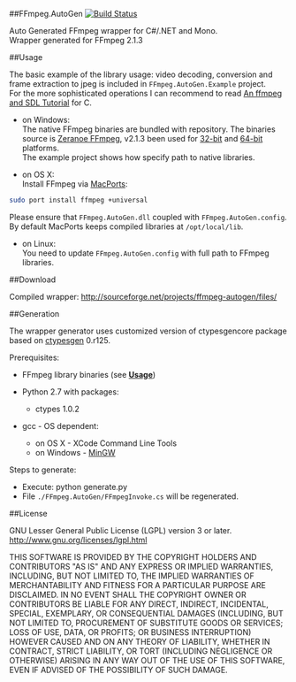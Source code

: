 ##FFmpeg.AutoGen [![Build Status](https://travis-ci.org/Ruslan-B/FFmpeg.AutoGen.png)](https://travis-ci.org/Ruslan-B/FFmpeg.AutoGen)

Auto Generated FFmpeg wrapper for C#/.NET and Mono.  
Wrapper generated for FFmpeg 2.1.3  

##Usage

The basic example of the library usage: video decoding, conversion and frame extraction to jpeg is included in ```FFmpeg.AutoGen.Example``` project.  
For the more sophisticated operations I can recommend to read [An ffmpeg and SDL Tutorial](http://dranger.com/ffmpeg/) for C.

- on Windows:  
The native FFmpeg binaries are bundled with repository. The binaries source is [Zeranoe FFmpeg](http://ffmpeg.zeranoe.com/builds/), v2.1.3 been used for 
[32-bit](http://ffmpeg.zeranoe.com/builds/win32/shared/ffmpeg-2.1.3-win32-shared.7z) and 
[64-bit](http://ffmpeg.zeranoe.com/builds/win64/shared/ffmpeg-2.1.3-win64-shared.7z) platforms.  
The example project shows how specify path to native libraries.  

- on OS X:  
Install FFmpeg via [MacPorts](http://www.macports.org):
```bash
sudo port install ffmpeg +universal
```
Please ensure that ```FFmpeg.AutoGen.dll``` coupled with ```FFmpeg.AutoGen.config```. 
By default MacPorts keeps compiled libraries at ```/opt/local/lib```.

- on Linux:  
You need to update ```FFmpeg.AutoGen.config``` with full path to FFmpeg libraries.

##Download

Compiled wrapper:
http://sourceforge.net/projects/ffmpeg-autogen/files/

##Generation

The wrapper generator uses customized version of ctypesgencore package based on [ctypesgen](http://code.google.com/p/ctypesgen/) 0.r125.

Prerequisites:
 - FFmpeg library binaries (see **[Usage](#usage)**)
 - Python 2.7 with packages:
    - ctypes 1.0.2

 - gcc - OS dependent:
    - on OS X - XCode Command Line Tools
    - on Windows - [MinGW](http://www.mingw.org)

Steps to generate:
- Execute: python generate.py
- File ```./FFmpeg.AutoGen/FFmpegInvoke.cs``` will be regenerated.

##License

GNU Lesser General Public License (LGPL) version 3 or later.  
http://www.gnu.org/licenses/lgpl.html

THIS SOFTWARE IS PROVIDED BY THE COPYRIGHT HOLDERS AND CONTRIBUTORS
"AS IS" AND ANY EXPRESS OR IMPLIED WARRANTIES, INCLUDING, BUT NOT
LIMITED TO, THE IMPLIED WARRANTIES OF MERCHANTABILITY AND FITNESS FOR
A PARTICULAR PURPOSE ARE DISCLAIMED. IN NO EVENT SHALL THE COPYRIGHT
OWNER OR CONTRIBUTORS BE LIABLE FOR ANY DIRECT, INDIRECT, INCIDENTAL,
SPECIAL, EXEMPLARY, OR CONSEQUENTIAL DAMAGES (INCLUDING, BUT NOT
LIMITED TO, PROCUREMENT OF SUBSTITUTE GOODS OR SERVICES; LOSS OF USE,
DATA, OR PROFITS; OR BUSINESS INTERRUPTION) HOWEVER CAUSED AND ON ANY
THEORY OF LIABILITY, WHETHER IN CONTRACT, STRICT LIABILITY, OR TORT
(INCLUDING NEGLIGENCE OR OTHERWISE) ARISING IN ANY WAY OUT OF THE USE
OF THIS SOFTWARE, EVEN IF ADVISED OF THE POSSIBILITY OF SUCH DAMAGE.
